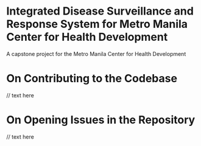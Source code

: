# Integrated Disease Surveillance and Response System for Metro Manila Center for Health Development
A capstone project for the Metro Manila Center for Health Development

# On Contributing to the Codebase
// text here

# On Opening Issues in the Repository
// text here
